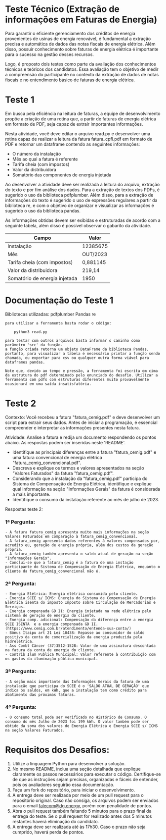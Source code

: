# Teste Técnico (Extração de informações em Faturas de Energia)

Para garantir o eficiente gerenciamento dos créditos de energia provenientes de usinas de energia renovável, é fundamental a extração precisa e automática de dados das notas fiscais de energia elétrica. Além disso, possuir conhecimento sobre faturas de energia elétrica é importante para o sucesso na gestão desses recursos.

Logo, é proposto dois testes como parte da avaliação dos conhecimentos técnicos e teóricos dos candidatos. Essa avaliação tem o objetivo de medir a compreensão do participante no contexto da extração de dados de notas fiscais e no entendimento básico de faturas de energia elétrica.

# Teste 1

Em busca pela eficiência na leitura de faturas, a equipe de desenvolvimento propõe a criação de uma rotina que, a partir de faturas de energia elétrica em formato de PDF, seja capaz de extrair importantes informações.

Nesta atividade, você deve editar o arquivo read.py e desenvolver uma rotina capaz de realizar a leitura da fatura fatura_cpfl.pdf em formato de PDF e retornar um dataframe contendo as seguintes informações:

- O número da instalação
- Mês ao qual a fatura é referente
- Tarifa cheia (com impostos)
- Valor da distribuidora
- Somatório das componentes de energia injetada

Ao desenvolver a atividade deve ser realizada a leitura do arquivo, extração do texto e por fim análise dos dados. Para a extração de textos dos PDFs, é sugerido o uso da biblioteca pdfplumber. Além disso, para a extração de informações do texto é sugerido o uso de expressões regulares a partir da biblioteca re, e com o objetivo de organizar e visualizar as informações é sugerido o uso da biblioteca pandas. 

As informações obtidas devem ser exibidas e estruturadas de acordo com a seguinte tabela, além disso é possível observar o gabarito da atividade.

|                 Campo                |    Valor    | 
|--------------------------------------|-------------|
|              Instalação              |   12385675  |
|                   Mês                |   OUT/2023  |
|      Tarifa cheia (com impostos)     |   0,881145  |
|         Valor da distribuidora       |    219,14   |
|    Somatório de energia injetada     |     1950    |

# Documentação do Teste 1

Bibliotecas utilizadas:
    pdfplumber
    Pandas
    re

    para utilizar a ferramenta basta rodar o código:

        python3 read.py

    para testar com outros arquivos basta informar o caminho como parâmetro 'src' da função.
    a função criada retorna um objeto DataFrame da biblioteca Pandas, portanto, para visualizar a tabela é necessário printar a função sendo chamada, ou exportar para csv ou qualquer outra forma viável para dataframes pandas.

    Note que, devido ao tempo e pressão, a ferramenta foi escrita em cima da estrutura do pdf determinado pelo enunciado do desafio. Utilizar a ferramenta com pdfs com estruturas diferentes muito provavelmente ocasionará em uma saída insatisfatória. 

# Teste 2

Contexto: Você recebeu a fatura "fatura_cemig.pdf" e deve desenvolver um script para extrair seus dados. Antes de iniciar a programação, é essencial compreender e interpretar as informações presentes nesta fatura.

Atividade: Analise a fatura e redija um documento respondendo os pontos abaixo. As respostas podem ser inseridas neste 'README'.

 - Identifique as principais diferenças entre a fatura "fatura_cemig.pdf" e uma fatura convencional de energia elétrica "fatura_cemig_convencional.pdf".
 - Descreva e explique os termos e valores apresentados na seção "Valores Faturados" da fatura "fatura_cemig.pdf".
 - Considerando que a instalação da "fatura_cemig.pdf" participa do Sistema de Compensação de Energia Elétrica, identifique e explique qual informação na seção "Informações Gerais" da fatura é considerada a mais importante.
 - Identifique o consumo da instalação referente ao mês de julho de 2023.

Respostas teste 2:

### 1ª Pergunta:
    - A fatura fatura_cemig apresenta muito mais informações na seção Valores Faturados em comparação à fatura_cemig_convencional.
    - A fatura_cemig apresenta dados referentes à valores compensados por, acredito eu, geração de energia própria, além dos custos da geração própria. 
    - A fatura_cemig também apresenta o saldo atual de geração na seção "Informações Gerais".
    - Conclui-se que a fatura_cemig é a fatura de uma instação participante do Sistema de Compensação de Energia Elétrica, enquanto o cliente da fatura_cemig_convencional não é.
### 2ª Pergunta:
    - Energia Elétrica: Energia elétrica consumida pelo cliente.
    - Energia SCEE s/ ICMS: Energia do Sistema de Compensação de Energia Elétrica isenta do imposto Imposto sobre Circulação de Mercadorias e Serviços.
    - Energia compensada GD II: Energia injetada na rede elétrica pelo sistema de geração de energia do cliente.
    - Energia comp. adicional: Compensação da diferença entre a energia SCEE ISENTA  e a energia compensada GD II. (https://www.cemig.com.br/atendimento/entenda-sua-conta/)
    - Bônus Itaipu art 21 Lei 10438: Repasse ao consumidor do saldo positivo da conta de comercialização da energia produzida pela hidrelétrica. 
    - Ass Combt Câncer (37)3512-1528: Valor de uma assinatura descontada na fatura da conta de energia do cliente.
    - Contrib Ilum Publica Municipal: Valor referente à contribuição com os gastos da iluminação pública municipal.
### 3ª Pergunta:
    - A seção mais importante das Informações Gerais da fatura de uma instalação que participa do SCEE é o 'SALDO ATUAL DE GERAÇÂO' que indica os saldos, em kWh, que a instalação tem como crédito para abatimento das próximas faturas.
### 4º Pergunta:
    - O consumo total pode ser verificado no Histórico de Consumo. O consumo do mês Julho de 2023 foi 199 kWh. O valor também pode ser obtido da soma dos valores de Energia Elétrica e Energia SCEE s/ ICMS na seção Valores Faturados.

# Requisitos dos Desafios:

1. Utilize a linguagem Python para desenvolver a solução.
2. No mesmo README, inclua uma seção detalhada que explique claramente os passos necessários para executar o código. Certifique-se de que as instruções sejam precisas, organizadas e fáceis de entender, pois os avaliadores seguirão essa documentação.
3. Faça um fork do repositório, para iniciar o desenvolvimento.
4. A entrega deve ser realizada por meio de um pull request para o repositório original. Caso não consiga, os arquivos podem ser enviados para o email falecom@dg.energy, porém com penalidade de pontos.
5. Abra o pull request também faltando 5 minutos para o prazo final da entrega do teste. Se o pull request for realizado antes dos 5 minutos restantes haverá eliminação do candidato.
6. A entrega deve ser realizada até às 17h30. Caso o prazo não seja cumprido, haverá perda de pontos.
